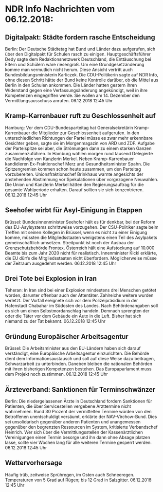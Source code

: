 # NDR Info Nachrichten vom 06.12.2018:


## Digitalpakt: Städte fordern rasche Entscheidung
Berlin: Der Deutsche Städtetag hat Bund und Länder dazu aufgerufen, sich über den Digitalpakt für Schulen rasch zu einigen. Hauptgeschäftsführer Dedy sagte dem Redaktionsnetzwerk Deutschland, die Enttäuschung bei Eltern und Schülern wäre riesengroß. Um eine Grundgesetzänderung komme man vermutlich nicht herum. Diese Ansicht vertritt auch Bundesbildungsministerin Karliczek. Die CDU-Politikerin sagte auf NDR Info, ohne diesen Schritt hätte der Bund keine Kontrolle darüber, ob die Mittel aus Berlin in den Schulen ankommen. Die Länder hatten gestern ihren Widerstand gegen eine Verfassungsänderung angekündigt, weil in ihre Kompetenzen eingegriffen werde. Sie wollen am 14. Dezember den Vermittlungsausschuss anrufen. 06.12.2018 12:45 Uhr 

## Kramp-Karrenbauer ruft zu Geschlossenheit auf
Hamburg: Vor dem CDU-Bundesparteitag hat Generalsekretärin Kramp-Karrenbauer die Mitglieder zur Geschlossenheit aufgerufen. In den unterschiedlichen Richtungen der Partei müsse es zwar mehr erkennbare Gesichter geben, sagte sie im Morgenmagazin von ARD und ZDF. Aufgabe der Parteispitze sei aber, die Strömungen dann zu einem starken Ganzen zusammenzuführen. In Hamburg wählen morgen rund tausend Delegierte die Nachfolge von Kanzlerin Merkel. Neben Kramp-Karrenbauer kandidieren Ex-Fraktionschef Merz und Gesundheitsminister Spahn. Die Spitzengremien kommen schon heute zusammen, um den Parteitag vorzubereiten. Unionsfraktionschef Brinkhaus warnte angesichts der anstehenden Abstimmung vor Spekulationen über vorgezogene Neuwahlen. Die Union und Kanzlerin Merkel hätten den Regierungsauftrag für die gesamte Wahlperiode erhalten. Darauf sollten sie sich konzentrieren. 06.12.2018 12:45 Uhr 

## Seehofer wirbt für Asyl-Einigung in Etappen
Brüssel: Bundesinnenminister Seehofer hält es für denkbar, bei der Reform des EU-Asylsystems schrittweise vorzugehen. Der CSU-Politiker sagte beim Treffen mit seinen Kollegen in Brüssel, wenn es nicht zu einer Einigung komme, müssten die Mitgliedsstaaten wenigstens einen Teil des Asylpakets gemeinschaftlich umsetzen. Streitpunkt ist noch der Ausbau der Grenzschutzbehörde Frontex. Österreich hält eine Aufstockung auf 10.000 Beamte bis zum Jahr 2020 nicht für realistisch. Innenminister Kickl erklärte, die EU dürfe die Mitgliedsstaaten nicht überfordern. Möglicherweise müsse der Zeitraum ausgedehnt werden. 06.12.2018 12:45 Uhr 

## Drei Tote bei Explosion in Iran
Teheran:	In Iran sind bei einer Explosion mindestens drei Menschen getötet worden, darunter offenbar auch der Attentäter. Zahlreiche weitere wurden verletzt. Der Vorfall ereignete sich vor dem Polizeipräsidium in der Hafenstadt Chabahar im Südosten des Landes. Nach Behördenangaben soll es sich um einen Selbstmordanschlag handeln. Demnach sprengten der oder die Täter vor dem Gebäude ein Auto in die Luft. Bisher hat sich niemand zu der Tat bekannt. 06.12.2018 12:45 Uhr 

## Gründung Europäischer Arbeitsagentur
Brüssel: Die Arbeitsminister aus den EU-Ländern haben sich darauf verständigt, eine Europäische Arbeitsagentur einzurichten. Die Behörde dient dem Informationsaustausch und soll auf diese Weise dazu beitragen, Schwarzarbeit zu unterbinden. Daneben bleiben die nationalen Behörden mit ihren bisherigen Kompetenzen bestehen. Das Europaparlament muss dem Projekt noch zustimmen. 06.12.2018 12:45 Uhr 

## Ärzteverband: Sanktionen für Terminschwänzer
Berlin: Die niedergelassenen Ärzte in Deutschland fordern Sanktionen für Patienten, die über Servicestellen vergebene Arzttermine nicht wahrnehmen. Rund 30 Prozent der vermittelten Termine würden von den Betroffenen unentschuldigt versäumt, erklärte der NAV-Virchow-Bund. Dies sei unsolidarisch gegenüber anderen Patienten und unangemessen gegenüber den begrenzten Ressourcen im System, kritisierte Verbandschef Heinrich. Wer sich über die Vermittlungsstellen der Kassenärztlichen Vereinigungen einen Termin besorge und ihn dann ohne Absage platzen lasse, sollte vier Wochen lang für alle weiteren Termine gesperrt werden. 06.12.2018 12:45 Uhr 

## Wettervorhersage
Häufig trüb, zeitweise Sprühregen, im Osten auch Schneeregen. Temperaturen von 5 Grad auf Rügen; bis 12 Grad in Salzgitter. 06.12.2018 12:45 Uhr 
